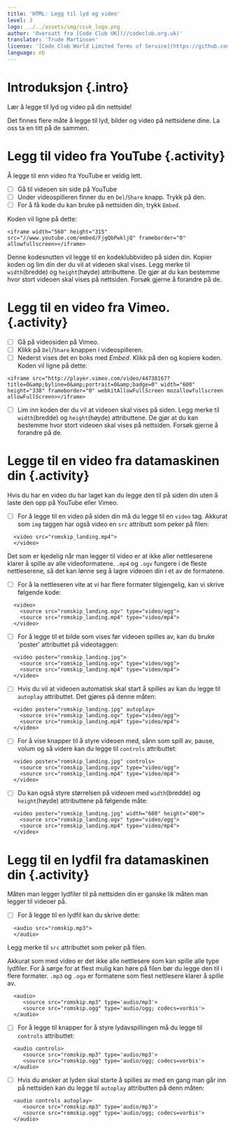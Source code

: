 ```yaml
---
title: 'HTML: Legg til lyd og video'
level: 3
logo: ../../assets/img/ccuk_logo.png
author: 'Oversatt fra [Code Club UK](//codeclub.org.uk)'
translator: 'Trude Martinsen'
license: '[Code Club World Limited Terms of Service](https://github.com/CodeClub/webdev-curriculum/blob/master/LICENSE.md)'
language: nb
---
```


# Introduksjon {.intro}
Lær å legge til lyd og video på din nettside!

Det finnes flere måte å legge til lyd, bilder og video på nettsidene dine. La oss ta en titt på de sammen.

# Legg til video fra YouTube {.activity}

Å legge til enn video fra YouTube er veldig lett.

- [ ] Gå til videoen sin side på YouTube
- [ ] Under videospilleren finner du en `Del`/`Share` knapp. Trykk på den.
- [ ] For å få kode du kan bruke på nettsiden din, trykk `Embed`.

Koden vil ligne på dette:
```
<iframe width="560" height="315" src="//www.youtube.com/embed/FjgQbPwkljQ" frameborder="0" allowfullscreen></iframe>
```

Denne kodesnutten vil legge til en kodeklubbvideo på siden din. Kopier koden og lim din der du vil at videoen skal vises. Legg merke til `width`(bredde) og `height`(høyde) attributtene. De gjør at du kan bestemme hvor stort videoen skal  vises på nettsiden. Forsøk gjerne å forandre på de.


# Legg til en video fra Vimeo. {.activity}

- [ ] Gå på videosiden på Vimeo.
- [ ] Klikk på `Del`/`Share` knappen i videospilleren.
- [ ] Nederst vises det en boks med _Embed_. Klikk på den og kopiere koden. Koden vil ligne på dette:

```
<iframe src="http://player.vimeo.com/video/44738167?title=0&amp;byline=0&amp;portrait=0&amp;badge=0" width="600" height="338" frameborder="0" webkitAllowFullScreen mozallowfullscreen allowFullScreen></iframe>
```

- [ ] Lim inn koden der du vil at videoen skal vises på siden. Legg merke til `width`(bredde) og `height`(høyde) attributtene. De gjør at du kan bestemme hvor stort videoen skal  vises på nettsiden. Forsøk gjerne å forandre på de.

# Legge til en video fra datamaskinen din {.activity}

Hvis du har en video du har laget kan du legge den til på siden din uten å laste den opp på YouTube eller Vimeo.

- [ ] For å legge til en video på siden din må du legge til en `video` tag. Akkurat som `img` taggen har også video en `src` attributt som peker på filen:

```
  <video src="romskip_landing.mp4">
  </video>
```

Det som er kjedelig når man legger til video er at ikke aller nettleserene klarer å spille av alle videoformatene. `.mp4` og `.ogv` fungere i de fleste nettleserene, så det kan lønne seg å lagre videoen din i et av de formatene.

- [ ] For å la nettleseren vite at vi har flere formater tilgjengelig, kan vi skrive følgende kode:

```
  <video>
    <source src="romskip_landing.ogv" type="video/ogg">
    <source src="romskip_landing.mp4" type="video/mp4">
  </video>
```

- [ ] For å legge til et bilde som vises før videoen spilles av, kan du bruke 'poster' attributtet på videotaggen:

```
  <video poster="romskip_landing.jpg">
    <source src="romskip_landing.ogv" type="video/ogg">
    <source src="romskip_landing.mp4" type="video/mp4">
  </video>
```

- [ ] Hvis du vil at videoen automatisk skal start å spilles av kan du legge til `autoplay` attributtet. Det gjøres på denne måten:

```
  <video poster="romskip_landing.jpg" autoplay>
    <source src="romskip_landing.ogv" type="video/ogg">
    <source src="romskip_landing.mp4" type="video/mp4">
  </video>
```

- [ ] For å vise knapper til å styre videoen med, sånn som spill av, pause, volum og så videre kan du legge til `controls` attributtet:

```
  <video poster="romskip_landing.jpg" controls>
    <source src="romskip_landing.ogv" type="video/ogg">
    <source src="romskip_landing.mp4" type="video/mp4">
  </video>
```

- [ ] Du kan også styre størrelsen på videoen med `width`(bredde) og `height`(høyde) attributtene på følgende måte:

```
  <video poster="romskip_landing.jpg" width="600" height="400">
    <source src="romskip_landing.ogv" type="video/ogg">
    <source src="romskip_landing.mp4" type="video/mp4">
  </video>
```

# Legg til en lydfil fra datamaskinen din {.activity}

Måten man legger lydfiler til på nettsiden din er ganske lik måten man legger til videoer på.

- [ ] For å legge til en lydfil kan du skrive dette:

```
  <audio src="romskip.mp3">
  </audio>
```

Legg merke til `src` attributtet som peker på filen.

Akkurat som med video er det ikke alle nettlesere som kan spille alle type lydfiler. For å sørge for at flest mulig kan høre på filen bør du legge den til i flere formater. `.mp3` og `.oga` er formatene som flest nettlesere klarer å spille av.

```
  <audio>
     <source src="romskip.mp3" type='audio/mp3'>
     <source src="romskip.ogg" type='audio/ogg; codecs=vorbis'>
  </audio>
```

- [ ] For å legge til knapper for å styre lydavspillingen må du legge til `controls` attributtet:

```
  <audio controls>
     <source src="romskip.mp3" type='audio/mp3'>
     <source src="romskip.ogg" type='audio/ogg; codecs=vorbis'>
  </audio>
```

- [ ] Hvis du ønsker at lyden skal starte å spilles av med en gang man går inn på nettsiden kan du legge til `autoplay` attributten på denn måten:

```
  <audio controls autoplay>
     <source src="romskip.mp3" type='audio/mp3'>
     <source src="romskip.ogg" type='audio/ogg; codecs=vorbis'>
  </audio>
```
